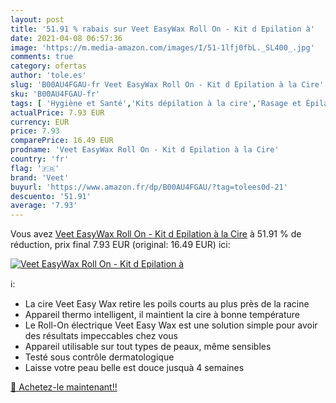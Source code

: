 ```yaml
---
layout: post
title: '51.91 % rabais sur Veet EasyWax Roll On - Kit d Epilation à'
date: 2021-04-08 06:57:36
image: 'https://m.media-amazon.com/images/I/51-1lfj0fbL._SL400_.jpg'
comments: true
category: ofertas
author: 'tole.es'
slug: 'B00AU4FGAU-fr Veet EasyWax Roll On - Kit d Epilation à la Cire'
sku: 'B00AU4FGAU-fr'
tags: [ 'Hygiène et Santé','Kits dépilation à la cire','Rasage et Épilation','veet','Épilation','Épilation à la cire', ]
actualPrice: 7.93 EUR
currency: EUR
price: 7.93
comparePrice: 16.49 EUR
prodname: 'Veet EasyWax Roll On - Kit d Epilation à la Cire'
country: 'fr'
flag: '🇫🇷'
brand: 'Veet'
buyurl: 'https://www.amazon.fr/dp/B00AU4FGAU/?tag=tolees0d-21'
descuento: '51.91'
average: '7.93'
---
```


Vous avez [Veet EasyWax Roll On - Kit d Epilation à la Cire](https://www.amazon.fr/dp/B00AU4FGAU/?tag=tolees0d-21)  à  51.91 % de réduction, prix final  7.93 EUR (original: 16.49 EUR) ici:

[![Veet EasyWax Roll On - Kit d Epilation à](https://m.media-amazon.com/images/I/51-1lfj0fbL._SL400_.jpg)](https://www.amazon.fr/dp/B00AU4FGAU/?tag=tolees0d-21)

ℹ️:

- La cire Veet Easy Wax retire les poils courts au plus près de la racine
- Appareil thermo intelligent, il maintient la cire à bonne température
- Le Roll-On électrique Veet Easy Wax est une solution simple pour avoir des résultats impeccables chez vous
- Appareil utilisable sur tout types de peaux, même sensibles
- Testé sous contrôle dermatologique
- Laisse votre peau belle est douce jusquà 4 semaines

[🛒 Achetez-le maintenant!!](https://www.amazon.fr/dp/B00AU4FGAU/?tag=tolees0d-21)
